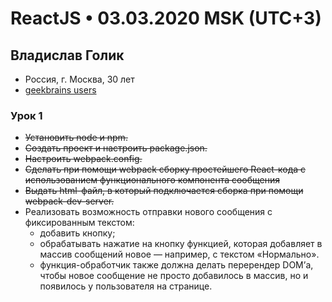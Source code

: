ReactJS • 03.03.2020 MSK (UTC+3)
===

Владислав Голик
---

+ Россия, г. Москва, 30 лет
+ [geekbrains users](https://geekbrains.ru/users/91192)


### Урок 1

- ~~Установить node и npm.~~
- ~~Создать проект и настроить package.json.~~
- ~~Настроить webpack.config.~~
- ~~Сделать при помощи webpack сборку простейшего React-кода с использованием функционального компонента сообщения~~
- ~~Выдать html-файл, в который подключается сборка при помощи webpack-dev-server.~~
- Реализовать возможность отправки нового сообщения с фиксированным текстом:
  - добавить кнопку;
  - обрабатывать нажатие на кнопку функцией, которая добавляет в массив сообщений новое — например, с текстом «Нормально».
  - функция-обработчик также должна делать перерендер DOM’а, чтобы новое сообщение не просто добавилось в массив, но и появилось у пользователя на странице. 
